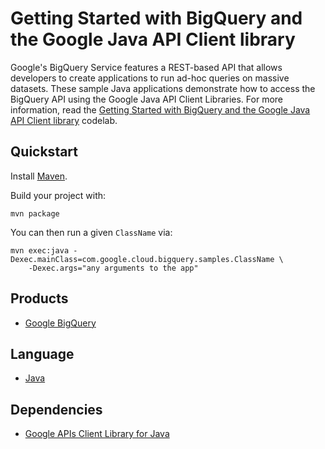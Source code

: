 # Getting Started with BigQuery and the Google Java API Client library

Google's BigQuery Service features a REST-based API that allows developers to create applications to run ad-hoc queries on massive datasets. These sample Java applications demonstrate how to access the BigQuery API using the Google Java API Client Libraries. For more information, read the [Getting Started with BigQuery and the Google Java API Client library][1] codelab.

## Quickstart

Install [Maven](http://maven.apache.org/).

Build your project with:

	mvn package

You can then run a given `ClassName` via:

	mvn exec:java -Dexec.mainClass=com.google.cloud.bigquery.samples.ClassName \
		-Dexec.args="any arguments to the app"

## Products
- [Google BigQuery][2]

## Language
- [Java][3]

## Dependencies
- [Google APIs Client Library for Java][4]

[1]: https://cloud.google.com/bigquery/bigquery-api-quickstart
[2]: https://developers.google.com/bigquery
[3]: https://java.com
[4]: http://code.google.com/p/google-api-java-client/


